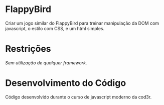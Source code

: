 # FlappyBird
Criar um jogo similar do FlappyBird para treinar manipulação da DOM com javascript, o estilo com CSS, e um html simples. 

# Restrições
*Sem utilização de qualquer framework.*

# Desenvolvimento do Código
Código desenvolvido durante o curso de javascript moderno da cod3r.
